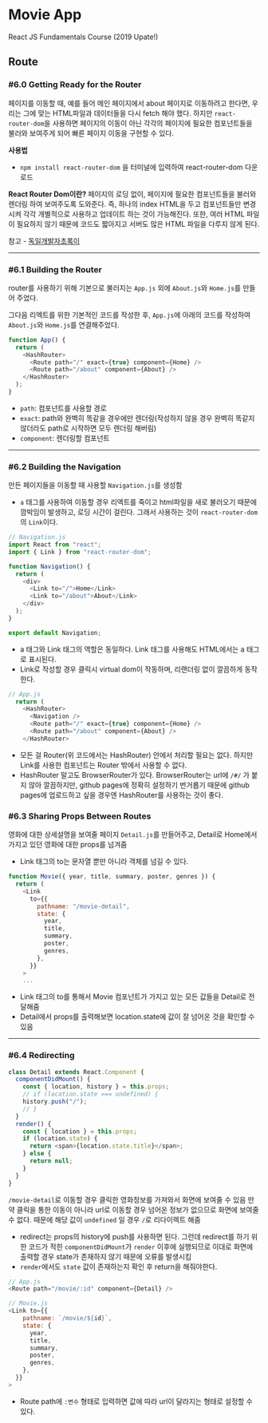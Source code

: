 # Movie App

React JS Fundamentals Course (2019 Upate!)

## Route

### #6.0 Getting Ready for the Router

페이지를 이동할 때, 예를 들어 메인 페이지에서 about 페이지로 이동하려고 한다면, 우리는 그에 맞는 HTML파일과 데이터들을 다시 fetch 해야 했다. 하지만 `react-router-dom`을 사용하면 페이지의 이동이 아닌 각각의 페이지에 필요한 컴포넌트들을 불러와 보여주게 되어 빠른 페이지 이동을 구현할 수 있다.

**사용법**

- `npm install react-router-dom` 을 터미널에 입력하여 react-router-dom 다운로드

**React Router Dom이란?**
페이지의 로딩 없이, 페이지에 필요한 컴포넌트들을 불러와 렌더링 하여 보여주도록 도와준다. 즉, 하나의 index HTML을 두고 컴포넌트들만 변경시켜 각각 개별적으로 사용하고 업데이트 하는 것이 가능해진다. 또한, 여러 HTML 파일이 필요하지 않기 때문에 코드도 짧아지고 서버도 많은 HTML 파일을 다루지 않게 된다.

참고 - [독일개발자초록이](https://ko-de-dev-green.tistory.com/39)

---

### #6.1 Building the Router

router를 사용하기 위해 기본으로 불러지는 `App.js` 외에 `About.js`와 `Home.js`를 만들어 주었다.

그다음 리엑트를 위한 기본적인 코드를 작성한 후, `App.js`에 아래의 코드를 작성하여 `About.js`와 `Home.js`를 연결해주었다.

```javascript
function App() {
  return (
    <HashRouter>
      <Route path="/" exact={true} component={Home} />
      <Route path="/about" component={About} />
    </HashRouter>
  );
}
```

- `path`: 컴포넌트를 사용할 경로
- `exact`: path와 완벽히 똑같을 경우에만 렌더링(작성하지 않을 경우 완벽히 똑같지 않더라도 path로 시작하면 모두 렌더링 해버림)
- `component`: 렌더링할 컴포넌트

---

### #6.2 Building the Navigation

만든 페이지들을 이동할 때 사용할 `Navigation.js`를 생성함

- `a` 태그를 사용하여 이동할 경우 리엑트를 죽이고 html파일을 새로 불러오기 때문에 깜박임이 발생하고, 로딩 시간이 걸린다. 그래서 사용하는 것이 `react-router-dom`의 `Link`이다.

```javascript
// Navigation.js
import React from "react";
import { Link } from "react-router-dom";

function Navigation() {
  return (
    <div>
      <Link to="/">Home</Link>
      <Link to="/about">About</Link>
    </div>
  );
}

export default Navigation;
```

- a 태그와 Link 태그의 역할은 동일하다. Link 태그를 사용해도 HTML에서는 a 태그로 표시된다.
- Link로 작성할 경우 클릭시 virtual dom이 작동하며, 리랜더링 없이 깔끔하게 동작한다.

```javascript
// App.js
  return (
    <HashRouter>
      <Navigation />
      <Route path="/" exact={true} component={Home} />
      <Route path="/about" component={About} />
    </HashRouter>

```

- 모든 걸 Router(위 코드에서는 HashRouter) 안에서 처리할 필요는 없다. 하지만 Link를 사용한 컴포넌트는 Router 밖에서 사용할 수 없다.
- HashRouter 말고도 BrowserRouter가 있다. BrowserRouter는 url에 `/#/` 가 붙지 않아 깔끔하지만, github pages에 정확히 설정하기 번거롭기 때문에 github pages에 업로드하고 싶을 경우엔 HashRouter를 사용하는 것이 좋다.

### #6.3 Sharing Props Between Routes

영화에 대한 상세설명을 보여줄 페이지 `Detail.js`를 만들어주고, Detail로 Home에서 가지고 있던 영화에 대한 props를 넘겨줌

- Link 태그의 to는 문자열 뿐만 아니라 객체를 넘길 수 있다.

```javascript
function Movie({ year, title, summary, poster, genres }) {
  return (
    <Link
      to={{
        pathname: "/movie-detail",
        state: {
          year,
          title,
          summary,
          poster,
          genres,
        },
      }}
    >
    ...
```

- Link 태그의 to를 통해서 Movie 컴포넌트가 가지고 있는 모든 값들을 Detail로 전달해줌
- Detail에서 props를 출력해보면 location.state에 값이 잘 넘어온 것을 확인할 수 있음

---

### #6.4 Redirecting

```javascript
class Detail extends React.Component {
  componentDidMount() {
    const { location, history } = this.props;
    // if (location.state === undefined) {
    history.push("/");
    // }
  }
  render() {
    const { location } = this.props;
    if (location.state) {
      return <span>{location.state.title}</span>;
    } else {
      return null;
    }
  }
}
```

`/movie-detail`로 이동할 경우 클릭한 영화정보를 가져와서 화면에 보여줄 수 있음
만약 클릭을 통한 이동이 아니라 url로 이동할 경우 넘어온 정보가 없으므로 화면에 보여줄 수 없다. 때문에 해당 값이 `undefined` 일 경우 `/`로 리다이렉트 해줌

- redirect는 props의 history에 push를 사용하면 된다.
  그런데 redirect를 하기 위한 코드가 적힌 `componentDidMount`가 `render` 이후에 실행되므로 이대로 화면에 출력할 경우 state가 존재하지 않기 때문에 오류를 발생시킴
- `render`에서도 `state` 값이 존재하는지 확인 후 return을 해줘야한다.

```javascript
// App.js
<Route path="/movie/:id" component={Detail} />

// Movie.js
<Link to={{
    pathname: `/movie/${id}`,
    state: {
      year,
      title,
      summary,
      poster,
      genres,
    },
  }}
>
```

- Route path에 `:변수` 형태로 입력하면 값에 따라 url이 달라지는 형태로 설정할 수 있다.
